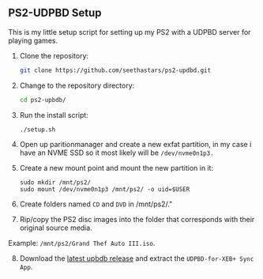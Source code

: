 <!-- Install Instructions -->
## PS2-UDPBD Setup

This is my little setup script for setting up my PS2 with a UDPBD server for playing games.

1. Clone the repository:

    ```sh
    git clone https://github.com/seethastars/ps2-updbd.git
    ```

2. Change to the repository directory:

    ```sh
    cd ps2-upbdb/
    ```
    
3. Run the install script:

    ```sh
    ./setup.sh
    ```
4. Open up paritionmanager and create a new exfat partition, in my case i have an NVME SSD so it most likely will be `/dev/nvme0n1p3.`

5. Create a new mount point and mount the new partition in it:

    ```
    sudo mkdir /mnt/ps2/
    sudo mount /dev/nvme0n1p3 /mnt/ps2/ -o uid=$USER
    ```
6. Create folders named `CD` and `DVD` in /mnt/ps2/."

7. Rip/copy the PS2 disc images into the folder that corresponds with their original source media. 

Example: `/mnt/ps2/Grand Thef Auto III.iso`.

8. Download the [latest upbdb release](https://github.com/MegaBitmap/UDPBD-for-XEBP/releases) and extract the `UDPBD-for-XEB+ Sync App`.
